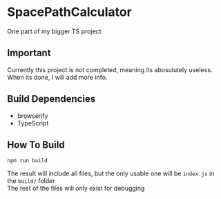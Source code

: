 # SpacePathCalculator
One part of my bigger TS project

## Important
Currently this project is not completed, meaning its abosulutely useless. When its done, I will add more info.
## Build Dependencies
- browserify
- TypeScript
## How To Build
```
npm run build
```
The result will include all files, but the only usable one will be `index.js` in the `build/` folder<br/>
The rest of the files will only exist for debugging